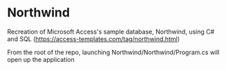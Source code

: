 # Northwind
Recreation of Microsoft Access's sample database, Northwind, using C# and SQL (https://access-templates.com/tag/northwind.html)

From the root of the repo, launching Northwind/Northwind/Program.cs will open up the application


